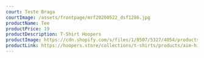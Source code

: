 ```yaml
---
court: Teste Braga
courtImage: /assets/frontpage/mrf20200522_dsf1286.jpg
productName: Tee
productPrice: 19
productDescription: T-Shirt Hoopers
productImage: https://cdn.shopify.com/s/files/1/0507/5327/4054/products/preta_square_1800x1800.jpg?v=1631706094
productLink: https://hoopers.store/collections/t-shirts/products/aim-higher-than-the-sun-black-tee
---
```


